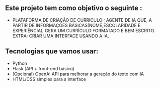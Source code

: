 ## Este projeto tem como objetivo o seguinte :
- PLATAFORMA DE CRIAÇÃO DE CURRICULO :
   AGENTE DE IA QUE, A PARTIR DE INFORMAÇÕES BÁSICAS(NOME,ESCOLARIDADE E EXPERIÊNCIA), GERA UM CURRÍCULO FORMATADO E BEM ESCRITO.
   EXTRA: CRIAR UMA INTERFACE USANDO A IA.

## Tecnologias que vamos usar:
- Python
- Flask (API + front-end básico)
- (Opcional) OpenAI API para melhorar a geração do texto com IA
- HTML/CSS simples para a interface

